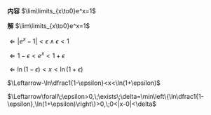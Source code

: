 **内容**
$\lim\limits_{x\to0}e^x=1$

**解**
$\lim\limits_{x\to0}e^x=1$

$\Leftarrow |e^x-1|<\epsilon\land\epsilon<1$

$\Leftarrow 1-\epsilon<e^x<1+\epsilon$

$\Leftarrow \ln(1-\epsilon)<x<\ln(1+\epsilon)$

$\Leftarrow-\ln\dfrac1{1-\epsilon}<x<\ln(1+\epsilon)$

$\Leftarrow\forall\;\epsilon>0,\;\exists\;\delta=\min\left\{\ln\dfrac1{1-\epsilon},\ln(1+\epsilon)\right\}>0,\;0<|x-0|<\delta$
